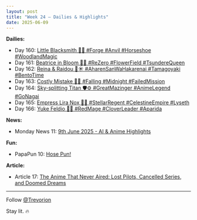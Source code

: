 ```yaml
---
layout: post
title: "Week 24 – Dailies & Highlights"
date: 2025-06-09
---
```


**Dailies:**  
- Day 160: [Little Blacksmith 🦊🔥 #Forge #Anvil #Horseshoe #WoodlandMagic](https://x.com/Trevorion/status/1932108151526199618)
- Day 161: [Beatrice in Bloom 🌸🦋 #ReZero #FlowerField #TsundereQueen](https://x.com/Trevorion/status/1932491631670014313)
- Day 162: [Reina & Raidou 🍱☀️ #AharenSanWaHakarenai #Tamagoyaki #BentoTime](https://x.com/Trevorion/status/1932911603218870345)
- Day 163: [Costly Mistake 🖤🌙 #Falling #Midnight #FailedMission](https://x.com/Trevorion/status/1933249038423351697)
- Day 164: [Sky-splitting Titan 🛡️⚙️ #GreatMazinger #AnimeLegend #GoNagai](https://x.com/Trevorion/status/1933452970886107248)
- Day 165: [Empress Lira Nox 🌌👑 #StellarRegent #CelestineEmpire #Lyseth](https://x.com/Trevorion/status/1933930663884828964)
- Day 166: [Yuke Feldio 🧙🍀 #RedMage #CloverLeader #Aparida](https://x.com/Trevorion/status/1934287936981279103)

**News:**  
- Monday News 11: [9th June 2025 - AI & Anime Highlights](https://x.com/Trevorion/status/1932070594536739105)

**Fun:**  
- PapaPun 10: [Hose Pun!](https://x.com/Trevorion/status/1933954889257783437)

**Article:**  
- Article 17: [The Anime That Never Aired: Lost Pilots, Cancelled Series, and Doomed Dreams](https://x.com/Trevorion/status/1932836026134995072)

---
Follow [@Trevorion](https://x.com/Trevorion)

Stay lit. 🔥
